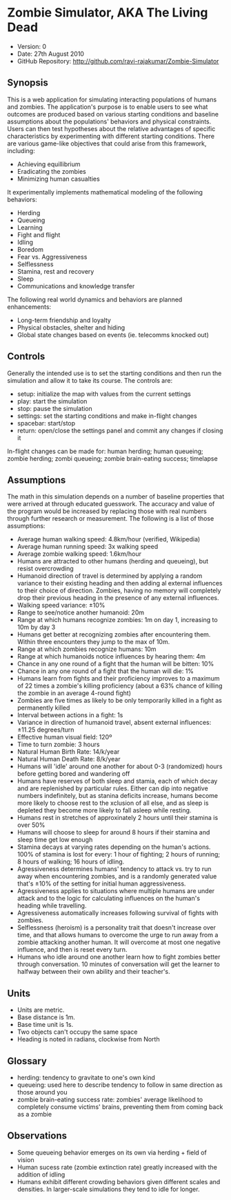# Zombie Simulator, AKA The Living Dead

- Version: 0
- Date: 27th August 2010
- GitHub Repository: <http://github.com/ravi-rajakumar/Zombie-Simulator>

## Synopsis

This is a web application for simulating interacting populations of humans and zombies. The application's purpose is to enable users to see what outcomes are produced based on various starting conditions and baseline assumptions about the populations' behaviors and physical constraints. Users can then test hypotheses about the relative advantages of specific characteristics by experimenting with different starting conditions. There are various game-like objectives that could arise from this framework, including:

- Achieving equillibrium
- Eradicating the zombies
- Minimizing human casualties

It experimentally implements mathematical modeling of the following behaviors:

- Herding
- Queueing
- Learning
- Fight and flight
- Idling
- Boredom
- Fear vs. Aggressiveness
- Selflessness
- Stamina, rest and recovery
- Sleep
- Communications and knowledge transfer

The following real world dynamics and behaviors are planned enhancements:

- Long-term friendship and loyalty
- Physical obstacles, shelter and hiding
- Global state changes based on events (ie. telecomms knocked out)

## Controls

Generally the intended use is to set the starting conditions and then run the simulation and allow it to take its course. The controls are:

- setup: initialize the map with values from the current settings
- play: start the simulation
- stop: pause the simulation
- settings: set the starting conditions and make in-flight changes
- spacebar: start/stop
- return: open/close the settings panel and commit any changes if closing it

In-flight changes can be made for: human herding; human queueing; zombie herding; zombi queueing; zombie brain-eating success; timelapse

## Assumptions

The math in this simulation depends on a number of baseline properties that were arrived at through educated guesswork. The accuracy and value of the program would be increased by replacing those with real numbers through further research or measurement. The following is a list of those assumptions:

- Average human walking speed: 4.8km/hour (verified, Wikipedia)
- Average human running speed: 3x walking speed
- Average zombie walking speed: 1.6km/hour
- Humans are attracted to other humans (herding and queueing), but resist overcrowding
- Humanoid direction of travel is determined by applying a random variance to their existing heading and then adding al external influences to their choice of direction. Zombies, having no memory will completely drop their previous heading in the presence of any external influences.
- Walking speed variance: ±10%
- Range to see/notice another humanoid: 20m
- Range at which humans recognize zombies: 1m on day 1, increasing to 10m by day 3
- Humans get better at recognizing zombies after encountering them. Within three encounters they jump to the max of 10m.
- Range at which zombies recognize humans: 10m
- Range at which humanoids notice influences by hearing them: 4m
- Chance in any one round of a fight that the human will be bitten: 10%
- Chance in any one round of a fight that the human will die: 1%
- Humans learn from fights and their proficiency improves to a maximum of 22 times a zombie's killing proficiency (about a 63% chance of killing the zombie in an average 4-round fight)
- Zombies are five times as likely to be only temporarily killed in a fight as permanently killed
- Interval between actions in a fight: 1s
- Variance in direction of humanoid travel, absent external influences: ±11.25 degrees/turn
- Effective human visual field: 120º
- Time to turn zombie: 3 hours
- Natural Human Birth Rate: 14/k/year
- Natural Human Death Rate: 8/k/year
- Humans will 'idle' around one another for about 0-3 (randomized) hours before getting bored and wandering off
- Humans have reserves of both sleep and stamia, each of which decay and are replenished by particular rules. Either can dip into negative numbers indefinitely, but as stanina deficits increase, humans become more likely to choose rest to the xclusion of all else, and as sleep is depleted they become more likely to fall asleep while resting.
- Humans rest in stretches of approxinately 2 hours until their stamina is over 50%
- Humans will choose to sleep for around 8 hours if their stamina and sleep time get low enough
- Stamina decays at varying rates depending on the human's actions. 100% of stamina is lost for every: 1 hour of fighting; 2 hours of running; 8 hours of walking; 16 hours of idling.
- Agressiveness determines humans' tendency to attack vs. try to run away when encountering zombies, and is a randomly generated value that's ±10% of the setting for initial human aggressiveness.
- Agressiveness applies to situations where multiple humans are under attack and to the logic for calculating influences on the human's heading while travelling. 
- Agressiveness automatically increases following survival of fights with zombies.
- Selflessness (heroism) is a personality trait that doesn't increase over time, and that allows humans to overcome the urge to run away from a zombie attacking another human. It will overcome at most one negative influence, and then is reset every turn.
- Humans who idle around one another learn how to fight zombies better through conversation. 10 minutes of conversation will get the learner to halfway between their own ability and their teacher's.

## Units

- Units are metric.
- Base distance is 1m.
- Base time unit is 1s.
- Two objects can't occupy the same space
- Heading is noted in radians, clockwise from North

## Glossary

- herding: tendency to gravitate to one's own kind
- queueing: used here to describe tendency to follow in same direction as those around you
- zombie brain-eating success rate: zombies' average likelihood to completely consume victims' brains, preventing them from coming back as a zombie

## Observations

- Some queueing behavior emerges on its own via herding + field of vision
- Human sucess rate (zombie extinction rate) greatly increased with the addition of idling
- Humans exhibit different crowding behaviors given different scales and densities. In larger-scale simulations they tend to idle for longer.